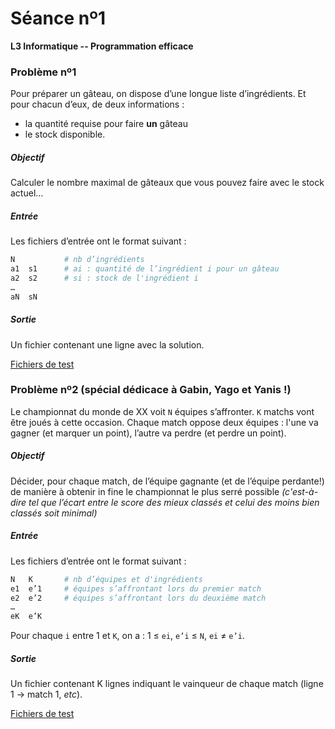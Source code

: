 # Séance nº1

**L3 Informatique -- Programmation efficace**

### Problème nº1

Pour préparer un gâteau, on dispose d’une longue liste d’ingrédients. Et
pour chacun d’eux, de deux informations : 
- la quantité requise pour faire **un** gâteau 
- le stock disponible.

##### Objectif
Calculer le nombre maximal de gâteaux que vous pouvez faire
avec le stock actuel...

##### Entrée 
Les fichiers d’entrée ont le format suivant :
```bash
N           # nb d’ingrédients
a1  s1      # ai : quantité de l’ingrédient i pour un gâteau
a2  s2      # si : stock de l'ingrédient i
…
aN  sN
```

##### Sortie
Un fichier contenant une ligne avec la solution.

[Fichiers de test](GATEAU)


### Problème nº2 (spécial dédicace à Gabin, Yago et Yanis !)

Le championnat du monde de XX voit `N` équipes s’affronter. `K` matchs vont
être joués à cette occasion. Chaque match oppose deux équipes : l'une va gagner
(et marquer un point), l’autre va perdre (et perdre un point).

##### Objectif

Décider, pour chaque match, de l’équipe gagnante (et de l’équipe perdante!) 
de manière à obtenir in fine le championnat le plus serré possible
_(c'est-à-dire tel que l’écart entre le score des mieux classés et
celui des moins bien classés soit minimal)_

##### Entrée 
Les fichiers d’entrée ont le format suivant :
```bash
N   K       # nb d’équipes et d'ingrédients
e1  e’1     # équipes s’affrontant lors du premier match
e2  e’2     # équipes s’affrontant lors du deuxième match
…
eK  e’K
```
Pour chaque `i` entre 1 et `K`, on a : 1 ≤ `ei`, `e’i` ≤ `N`, `ei` ≠ `e’i`.

##### Sortie
Un fichier contenant K lignes indiquant le vainqueur de chaque match (ligne 1 -> match 1, _etc_).

[Fichiers de test](MATCH)
